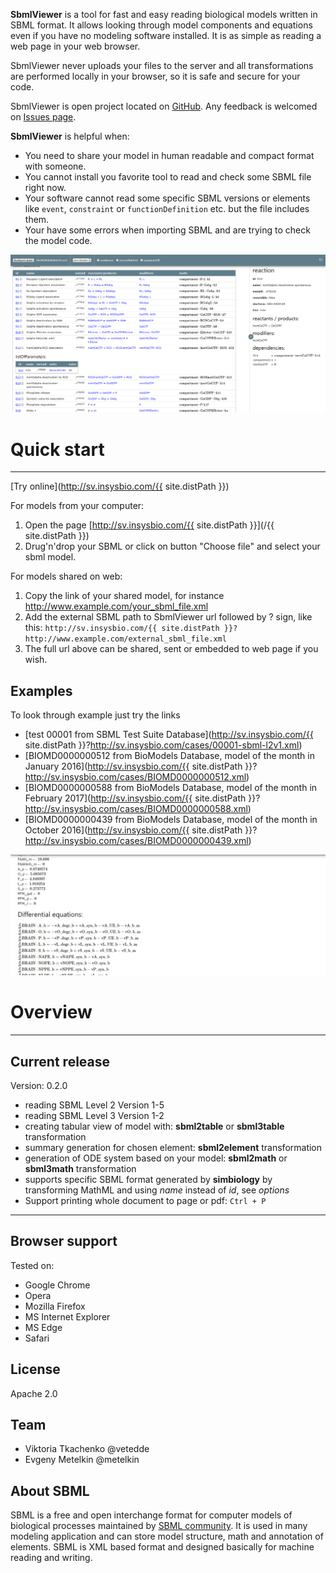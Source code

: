 
**SbmlViewer** is a tool for fast and easy reading biological models written in SBML format. It allows looking through model components and equations even if you have no modeling software installed. It is as simple as reading a web page in your web browser.

SbmlViewer never uploads your files to the server and all transformations are performed locally in your browser, so it is safe and secure for your code.

SbmlViewer is open project located on [GitHub](https://github.com/insysbio/SbmlViewer). Any feedback is welcomed on [Issues page](https://github.com/insysbio/SbmlViewer/issues).

**SbmlViewer** is helpful when:

* You need to share your model in human readable and compact format with someone.
* You cannot install you favorite tool to read and check some SBML file right now.
* Your software cannot read some specific SBML versions or elements like <code>event</code>, <code>constraint</code> or <code>functionDefinition</code> etc. but the file includes them.
* Your have some errors when importing SBML and are trying to check the model code.

![sv scren 1](/assets/img/sv_screen1.png)

# Quick start
<hr/>

[Try online](http://sv.insysbio.com/{{ site.distPath }})

For models from your computer:

1. Open the page [http://sv.insysbio.com/{{ site.distPath }}](/{{ site.distPath }})
2. Drug'n'drop your SBML or click on button "Choose file" and select your sbml model.

For models shared on web:

1. Copy the link of your shared model, for instance http://www.example.com/your_sbml_file.xml
2. Add the external SBML path to SbmlViewer url followed by ? sign, like this:
 `http://sv.insysbio.com/{{ site.distPath }}?http://www.example.com/external_sbml_file.xml`
3. The full url above can be shared, sent or embedded to web page if you wish.

## Examples
To look through example just try the links
* [test 00001 from SBML Test Suite Database](http://sv.insysbio.com/{{ site.distPath }}?http://sv.insysbio.com/cases/00001-sbml-l2v1.xml)
* [BIOMD0000000512 from BioModels Database, model of the month in January 2016](http://sv.insysbio.com/{{ site.distPath }}?http://sv.insysbio.com/cases/BIOMD0000000512.xml)
* [BIOMD0000000588 from BioModels Database, model of the month in February 2017](http://sv.insysbio.com/{{ site.distPath }}?http://sv.insysbio.com/cases/BIOMD0000000588.xml)
* [BIOMD0000000439 from BioModels Database, model of the month in October 2016](http://sv.insysbio.com/{{ site.distPath }}?http://sv.insysbio.com/cases/BIOMD0000000439.xml)


![sv scren 2](/assets/img/sv_screen2.png)

# Overview
<hr/>

## Current release

Version: 0.2.0

- reading SBML Level 2 Version 1-5
- reading SBML Level 3 Version 1-2
- creating tabular view of model with: **sbml2table** or
 **sbml3table** transformation
- summary generation for chosen element: **sbml2element** transformation
- generation of ODE system based on your model: **sbml2math** or
 **sbml3math** transformation
- supports specific SBML format generated by **simbiology**
 by transforming MathML and using *name* instead of *id*, see *options*
- Support printing whole document to page or pdf: `Ctrl + P`

<hr/>

## Browser support
Tested on:

 * Google Chrome
 * Opera
 * Mozilla Firefox
 * MS Internet Explorer
 * MS Edge
 * Safari

## License
Apache 2.0

## Team

- Viktoria Tkachenko @vetedde
- Evgeny Metelkin @metelkin

## About SBML

SBML is a free and open interchange format for computer models of biological processes maintained by [SBML community](http://sbml.org/). It is used in many modeling application and can store model structure, math and annotation of elements. SBML is XML based format and designed basically for machine reading and writing.
